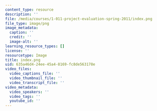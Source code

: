 ```yaml
---
content_type: resource
description: ''
file: /media/courses/1-011-project-evaluation-spring-2011/index.png
file_type: image/png
image_metadata:
  caption: ''
  credit: ''
  image-alt: ''
learning_resource_types: []
license: ''
resourcetype: Image
title: index.png
uid: 635a46d4-24ee-45a4-8169-fc8de563178e
video_files:
  video_captions_file: ''
  video_thumbnail_file: ''
  video_transcript_file: ''
video_metadata:
  video_speakers: ''
  video_tags: ''
  youtube_id: ''
---
```

